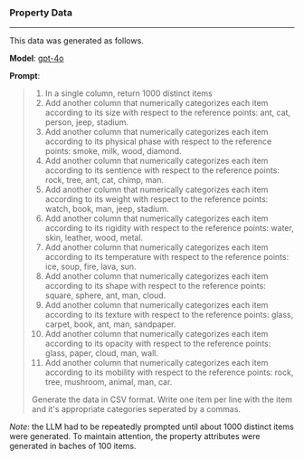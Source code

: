 ### Property Data

______________________________________________________________________

This data was generated as follows.

**Model**: [gpt-4o](https://platform.openai.com/docs/models#gpt-4o)

**Prompt**:

<blockquote>

1. In a single column, return 1000 distinct items
2. Add another column that numerically categorizes each item according to its size with respect to the reference points: ant, cat, person, jeep, stadium.
3. Add another column that numerically categorizes each item according to its physical phase with respect to the reference points: smoke, milk, wood, diamond.
4. Add another column that numerically categorizes each item according to its sentience with respect to the reference points: rock, tree, ant, cat, chimp, man.
5. Add another column that numerically categorizes each item according to its weight with respect to the reference points: watch, book, man, jeep, stadium.
6. Add another column that numerically categorizes each item according to its rigidity with respect to the reference points: water, skin, leather, wood, metal.
7. Add another column that numerically categorizes each item according to its temperature with respect to the reference points: ice, soup, fire, lava, sun.
8. Add another column that numerically categorizes each item according to its shape with respect to the reference points: square, sphere, ant, man, cloud.
9. Add another column that numerically categorizes each item according to its texture with respect to the reference points: glass, carpet, book, ant, man, sandpaper.
10. Add another column that numerically categorizes each item according to its opacity with respect to the reference points: glass, paper, cloud, man, wall.
11. Add another column that numerically categorizes each item according to its mobility with respect to the reference points: rock, tree, mushroom, animal, man, car.

Generate the data in CSV format. Write one item per line with the item and it's appropriate categories seperated by a commas.

</blockquote>

_Note_: the LLM had to be repeatedly prompted until about 1000 distinct items were generated. To maintain attention, the property attributes were generated in baches of 100 items.

